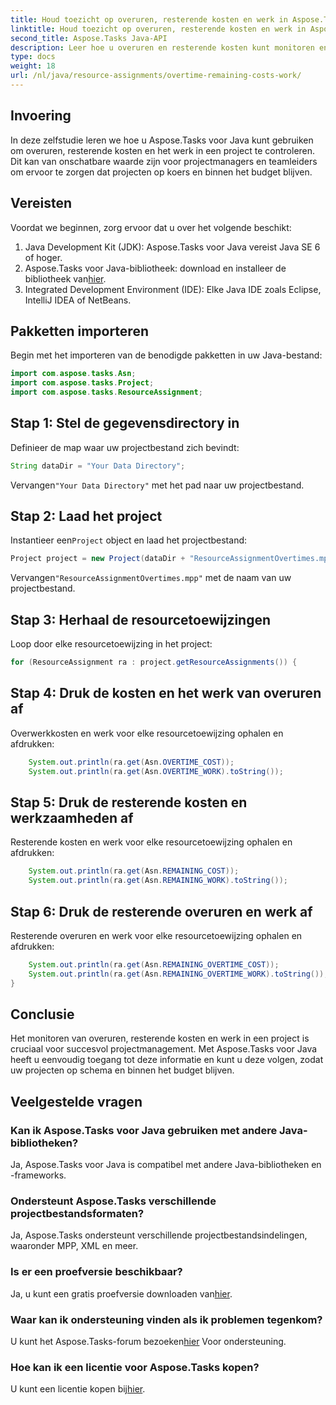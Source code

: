 ```yaml
---
title: Houd toezicht op overuren, resterende kosten en werk in Aspose.Tasks
linktitle: Houd toezicht op overuren, resterende kosten en werk in Aspose.Tasks
second_title: Aspose.Tasks Java-API
description: Leer hoe u overuren en resterende kosten kunt monitoren en hoe u in Java-projecten kunt werken met Aspose.Tasks. Eenvoudige stappen voor effectief projectmanagement.
type: docs
weight: 18
url: /nl/java/resource-assignments/overtime-remaining-costs-work/
---
```

## Invoering
In deze zelfstudie leren we hoe u Aspose.Tasks voor Java kunt gebruiken om overuren, resterende kosten en het werk in een project te controleren. Dit kan van onschatbare waarde zijn voor projectmanagers en teamleiders om ervoor te zorgen dat projecten op koers en binnen het budget blijven.
## Vereisten
Voordat we beginnen, zorg ervoor dat u over het volgende beschikt:
1. Java Development Kit (JDK): Aspose.Tasks voor Java vereist Java SE 6 of hoger.
2.  Aspose.Tasks voor Java-bibliotheek: download en installeer de bibliotheek van[hier](https://releases.aspose.com/tasks/java/).
3. Integrated Development Environment (IDE): Elke Java IDE zoals Eclipse, IntelliJ IDEA of NetBeans.

## Pakketten importeren
Begin met het importeren van de benodigde pakketten in uw Java-bestand:
```java
import com.aspose.tasks.Asn;
import com.aspose.tasks.Project;
import com.aspose.tasks.ResourceAssignment;
```

## Stap 1: Stel de gegevensdirectory in
Definieer de map waar uw projectbestand zich bevindt:
```java
String dataDir = "Your Data Directory";
```
 Vervangen`"Your Data Directory"` met het pad naar uw projectbestand.
## Stap 2: Laad het project
 Instantieer een`Project` object en laad het projectbestand:
```java
Project project = new Project(dataDir + "ResourceAssignmentOvertimes.mpp");
```
 Vervangen`"ResourceAssignmentOvertimes.mpp"` met de naam van uw projectbestand.
## Stap 3: Herhaal de resourcetoewijzingen
Loop door elke resourcetoewijzing in het project:
```java
for (ResourceAssignment ra : project.getResourceAssignments()) {
```
## Stap 4: Druk de kosten en het werk van overuren af
Overwerkkosten en werk voor elke resourcetoewijzing ophalen en afdrukken:
```java
    System.out.println(ra.get(Asn.OVERTIME_COST));
    System.out.println(ra.get(Asn.OVERTIME_WORK).toString());
```
## Stap 5: Druk de resterende kosten en werkzaamheden af
Resterende kosten en werk voor elke resourcetoewijzing ophalen en afdrukken:
```java
    System.out.println(ra.get(Asn.REMAINING_COST));
    System.out.println(ra.get(Asn.REMAINING_WORK).toString());
```
## Stap 6: Druk de resterende overuren en werk af
Resterende overuren en werk voor elke resourcetoewijzing ophalen en afdrukken:
```java
    System.out.println(ra.get(Asn.REMAINING_OVERTIME_COST));
    System.out.println(ra.get(Asn.REMAINING_OVERTIME_WORK).toString());
}
```

## Conclusie
Het monitoren van overuren, resterende kosten en werk in een project is cruciaal voor succesvol projectmanagement. Met Aspose.Tasks voor Java heeft u eenvoudig toegang tot deze informatie en kunt u deze volgen, zodat uw projecten op schema en binnen het budget blijven.
## Veelgestelde vragen
### Kan ik Aspose.Tasks voor Java gebruiken met andere Java-bibliotheken?
Ja, Aspose.Tasks voor Java is compatibel met andere Java-bibliotheken en -frameworks.
### Ondersteunt Aspose.Tasks verschillende projectbestandsformaten?
Ja, Aspose.Tasks ondersteunt verschillende projectbestandsindelingen, waaronder MPP, XML en meer.
### Is er een proefversie beschikbaar?
 Ja, u kunt een gratis proefversie downloaden van[hier](https://releases.aspose.com/).
### Waar kan ik ondersteuning vinden als ik problemen tegenkom?
 U kunt het Aspose.Tasks-forum bezoeken[hier](https://forum.aspose.com/c/tasks/15) Voor ondersteuning.
### Hoe kan ik een licentie voor Aspose.Tasks kopen?
 U kunt een licentie kopen bij[hier](https://purchase.aspose.com/buy).